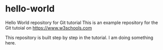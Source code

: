# hello-world
Hello World repository for Git tutorial
This is an example repository for the Git tutoial on https://www.w3schools.com

This repository is built step by step in the tutorial.
I am doing something here.
